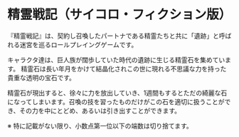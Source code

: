 # 精霊戦記（サイコロ・フィクション版）

『精霊戦記』は、契約し召喚したパートナである精霊たちと共に「遺跡」と呼ばれる迷宮を巡るロールプレイングゲームです。

キャラクタ達は、巨人族が闊歩していた時代の遺跡に生じる精霊石を集めています。
精霊石は長い年月をかけて結晶化されこの世に現れる不思議な力を持った貴重な透明の宝石です。

精霊石が現出すると、徐々に力を放出していき、1週間もするとただの綺麗な石になってしまいます。召喚の技を習ったものだけがこの石を適切に扱うことができ、その力を中にとどめ、あるいは引き出すことができます。



※ 特に記載がない限り、小数点第一位以下の端数は切り捨てます。

